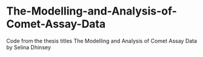 # The-Modelling-and-Analysis-of-Comet-Assay-Data
Code from the thesis titles The Modelling and Analysis of Comet Assay Data by Selina Dhinsey
